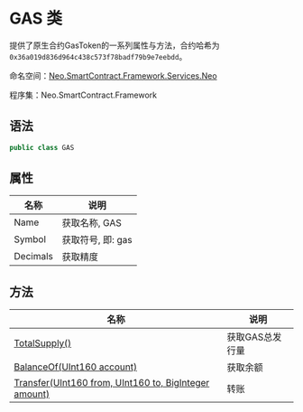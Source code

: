 # GAS 类

提供了原生合约GasToken的一系列属性与方法，合约哈希为`0x36a019d836d964c438c573f78badf79b9e7eebdd`。

命名空间：[Neo.SmartContract.Framework.Services.Neo](../neo.md)

程序集：Neo.SmartContract.Framework

## 语法

```c#
public class GAS
```

## 属性

| 名称              | 说明                                                         |
| ----------------- | ------------------------------------------------------------ |
| Name              | 获取名称, GAS                                             |
| Symbol           | 获取符号, 即: gas                                           |
| Decimals          | 获取精度                                   |

## 方法

| 名称                                                         | 说明                                                         |
| ------------------------------------------------------------ | ------------------------------------------------------------ |
| [TotalSupply()](Gas/TotalSupply.md)          | 获取GAS总发行量                                     |
| [BalanceOf(UInt160 account)](Gas/BalanceOf.md)             | 获取余额                                       |
| [Transfer(UInt160 from, UInt160 to, BigInteger amount)](Gas/Transfer.md) | 转账                                     |